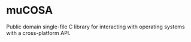 # muCOSA
Public domain single-file C library for interacting with operating systems with a cross-platform API.
